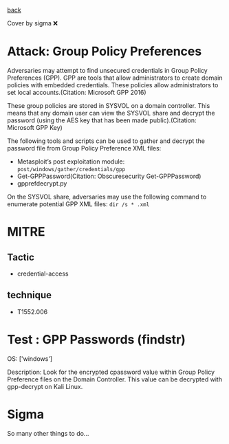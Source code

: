 [back](../index.md)

Cover by sigma :x: 

# Attack: Group Policy Preferences

 Adversaries may attempt to find unsecured credentials in Group Policy Preferences (GPP). GPP are tools that allow administrators to create domain policies with embedded credentials. These policies allow administrators to set local accounts.(Citation: Microsoft GPP 2016)

These group policies are stored in SYSVOL on a domain controller. This means that any domain user can view the SYSVOL share and decrypt the password (using the AES key that has been made public).(Citation: Microsoft GPP Key)

The following tools and scripts can be used to gather and decrypt the password file from Group Policy Preference XML files:

* Metasploit’s post exploitation module: <code>post/windows/gather/credentials/gpp</code>
* Get-GPPPassword(Citation: Obscuresecurity Get-GPPPassword)
* gpprefdecrypt.py

On the SYSVOL share, adversaries may use the following command to enumerate potential GPP XML files: <code>dir /s * .xml</code>


# MITRE
## Tactic
  - credential-access

## technique
  - T1552.006

# Test : GPP Passwords (findstr)

OS: ['windows']

Description: Look for the encrypted cpassword value within Group Policy Preference files on the Domain Controller. This value can be decrypted with gpp-decrypt on Kali Linux.


# Sigma

 So many other things to do...